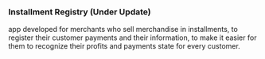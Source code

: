 ### Installment Registry (Under Update)

app developed for merchants who sell merchandise in installments, to register their customer payments and their information, to make it easier for them to recognize their profits and payments state for every customer.
